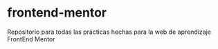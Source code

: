 # frontend-mentor
Repositorio para todas las prácticas hechas para la web de aprendizaje FrontEnd Mentor
